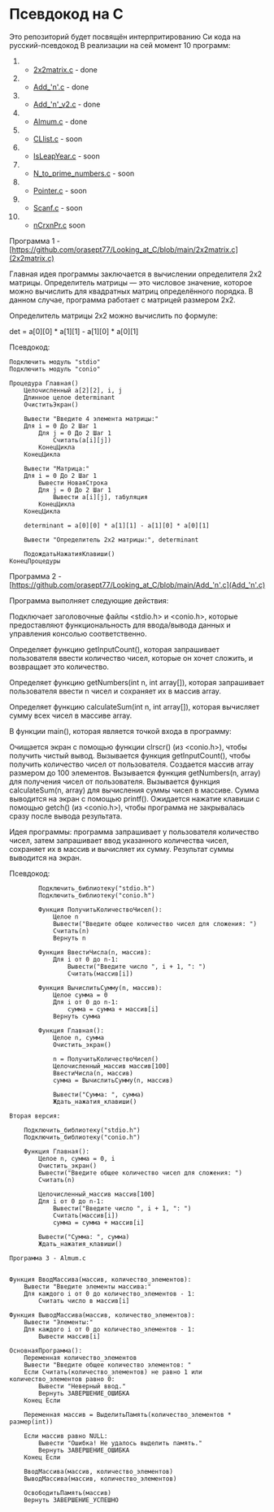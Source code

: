 # Псевдокод на С

Это репозиторий будет посвящён интерпритированию Си кода на русский-псевдокод 
В реализации на сей момент 10 программ: 

1. - [2x2matrix.c](https://github.com/orasept77/Looking_at_C/blob/main/2x2matrix.c) - done
2. - [Add_'n'.c](https://github.com/orasept77/Looking_at_C/blob/main/Add_'n'.c) - done
3. - [Add_'n'_v2.c](https://github.com/orasept77/Looking_at_C/blob/main/Add_'n'_v2.c) - done
4. - [Almum.c](https://github.com/orasept77/Looking_at_C/blob/main/Almum.c) - done
5. - [CLlist.c](https://github.com/orasept77/Looking_at_C/blob/main/CLlist.c) - soon
6. - [IsLeapYear.c](https://github.com/orasept77/Looking_at_C/blob/main/IsLeapYear.c) - soon
7. - [N_to_prime_numbers.c](https://github.com/orasept77/Looking_at_C/blob/main/N_to_prime_numbers.c) - soon
8. - [Pointer.c](https://github.com/orasept77/Looking_at_C/blob/main/Pointer.c) - soon
9. - [Scanf.c](https://github.com/orasept77/Looking_at_C/blob/main/Scanf.c) - soon
10. - [nCrxnPr.c](https://github.com/orasept77/Looking_at_C/blob/main/nCr%C3%97nPr.c) soon 

Программа 1 - [https://github.com/orasept77/Looking_at_C/blob/main/2x2matrix.c](2x2matrix.c)

Главная идея программы заключается в вычислении определителя 2x2 матрицы. Определитель матрицы — это числовое значение, которое можно вычислить для квадратных матриц определённого порядка. В данном случае, программа работает с матрицей размером 2x2.

Определитель матрицы 2x2 можно вычислить по формуле:

det = a[0][0] * a[1][1] - a[1][0] * a[0][1] 

Псевдокод:

    Подключить модуль "stdio"
    Подключить модуль "conio"
    
    Процедура Главная()
        Целочисленный a[2][2], i, j
        Длинное целое determinant
        ОчиститьЭкран()
    
        Вывести "Введите 4 элемента матрицы:"
        Для i = 0 До 2 Шаг 1
            Для j = 0 До 2 Шаг 1
                Считать(a[i][j])
            КонецЦикла
        КонецЦикла
    
        Вывести "Матрица:"
        Для i = 0 До 2 Шаг 1
            Вывести НоваяСтрока
            Для j = 0 До 2 Шаг 1
                Вывести a[i][j], табуляция
            КонецЦикла
        КонецЦикла
    
        determinant = a[0][0] * a[1][1] - a[1][0] * a[0][1]
    
        Вывести "Определитель 2x2 матрицы:", determinant
    
        ПодождатьНажатияКлавиши()
    КонецПроцедуры



Программа 2 - [https://github.com/orasept77/Looking_at_C/blob/main/Add_'n'.c](Add_'n'.c)

Программа выполняет следующие действия:

Подключает заголовочные файлы <stdio.h> и <conio.h>, которые предоставляют функциональность для ввода/вывода данных и управления консолью соответственно.

Определяет функцию getInputCount(), которая запрашивает пользователя ввести количество чисел, которые он хочет сложить, и возвращает это количество.

Определяет функцию getNumbers(int n, int array[]), которая запрашивает пользователя ввести n чисел и сохраняет их в массив array.

Определяет функцию calculateSum(int n, int array[]), которая вычисляет сумму всех чисел в массиве array.

В функции main(), которая является точкой входа в программу:

Очищается экран с помощью функции clrscr() (из <conio.h>), чтобы получить чистый вывод.
Вызывается функция getInputCount(), чтобы получить количество чисел от пользователя.
Создается массив array размером до 100 элементов.
Вызывается функция getNumbers(n, array) для получения чисел от пользователя.
Вызывается функция calculateSum(n, array) для вычисления суммы чисел в массиве.
Сумма выводится на экран с помощью printf().
Ожидается нажатие клавиши с помощью getch() (из <conio.h>), чтобы программа не закрывалась сразу после вывода результата.

Идея программы: программа запрашивает у пользователя количество чисел, затем запрашивает ввод указанного количества чисел, сохраняет их в массив и вычисляет их сумму. Результат суммы выводится на экран.

Псевдокод:
        
            Подключить_библиотеку("stdio.h")
            Подключить_библиотеку("conio.h")
            
            Функция ПолучитьКоличествоЧисел():
                Целое n
                Вывести("Введите общее количество чисел для сложения: ")
                Считать(n)
                Вернуть n
            
            Функция ВвестиЧисла(n, массив):
                Для i от 0 до n-1:
                    Вывести("Введите число ", i + 1, ": ")
                    Считать(массив[i])
            
            Функция ВычислитьСумму(n, массив):
                Целое сумма = 0
                Для i от 0 до n-1:
                    сумма = сумма + массив[i]
                Вернуть сумма
            
            Функция Главная():
                Целое n, сумма
                Очистить_экран()
            
                n = ПолучитьКоличествоЧисел()
                Целочисленный_массив массив[100]
                ВвестиЧисла(n, массив)
                сумма = ВычислитьСумму(n, массив)
            
                Вывести("Сумма: ", сумма)
                Ждать_нажатия_клавиши()
    
    Вторая версия:
        
        Подключить_библиотеку("stdio.h")
        Подключить_библиотеку("conio.h")
        
        Функция Главная():
            Целое n, сумма = 0, i
            Очистить_экран()
            Вывести("Введите общее количество чисел для сложения: ")
            Считать(n)
        
            Целочисленный_массив массив[100]
            Для i от 0 до n-1:
                Вывести("Введите число ", i + 1, ": ")
                Считать(массив[i])
                сумма = сумма + массив[i]
        
            Вывести("Сумма: ", сумма)
            Ждать_нажатия_клавиши()
    
    Программа 3 - Almum.c
    
    
    Функция ВводМассива(массив, количество_элементов):
        Вывести "Введите элементы массива:"
        Для каждого i от 0 до количество_элементов - 1:
            Считать число в массив[i]
    
    Функция ВыводМассива(массив, количество_элементов):
        Вывести "Элементы:"
        Для каждого i от 0 до количество_элементов - 1:
            Вывести массив[i]
    
    ОсновнаяПрограмма():
        Переменная количество_элементов
        Вывести "Введите общее количество элементов: "
        Если Считать(количество_элементов) не равно 1 или количество_элементов равно 0:
            Вывести "Неверный ввод."
            Вернуть ЗАВЕРШЕНИЕ_ОШИБКА
        Конец Если
        
        Переменная массив = ВыделитьПамять(количество_элементов * размер(int))
    
        Если массив равно NULL:
            Вывести "Ошибка! Не удалось выделить память."
            Вернуть ЗАВЕРШЕНИЕ_ОШИБКА
        Конец Если
    
        ВводМассива(массив, количество_элементов)
        ВыводМассива(массив, количество_элементов)
    
        ОсвободитьПамять(массив)
        Вернуть ЗАВЕРШЕНИЕ_УСПЕШНО
